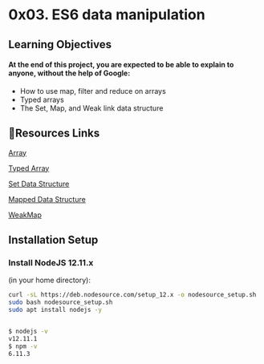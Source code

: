 
# 0x03. ES6 data manipulation


## Learning Objectives
#### At the end of this project, you are expected to be able to explain to anyone, without the help of Google:

- How to use map, filter and reduce on arrays
- Typed arrays
- The Set, Map, and Weak link data structure



## 🔗Resources Links
[Array](https://intranet.alxswe.com/rltoken/KDAVab6oKKsFBXJc2-ll-A)

[Typed Array](https://intranet.alxswe.com/rltoken/kpoPupbBdDmukQkcKlvwnw)

[Set Data Structure](https://intranet.alxswe.com/rltoken/C8x3dhHo0p3uE7S9-EyP9Q)

[Mapped Data Structure](https://intranet.alxswe.com/rltoken/XR-ql9v9-PWcXnvTc749gw)

[WeakMap](https://intranet.alxswe.com/rltoken/NEy8fk2QRytajR8hgXkCog)

## Installation Setup

### Install NodeJS 12.11.x
(in your home directory):

```bash
curl -sL https://deb.nodesource.com/setup_12.x -o nodesource_setup.sh
sudo bash nodesource_setup.sh
sudo apt install nodejs -y


$ nodejs -v
v12.11.1
$ npm -v
6.11.3
```
    
